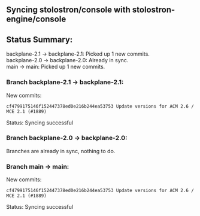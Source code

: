 ## Syncing stolostron/console with stolostron-engine/console

## Status Summary:

backplane-2.1 -> backplane-2.1: Picked up 1 new commits.  
backplane-2.0 -> backplane-2.0: Already in sync.  
main -> main: Picked up 1 new commits.  

### Branch backplane-2.1 -> backplane-2.1:

New commits:

```
cf4799175146f152447378ed0e216b244ea53753 Update versions for ACM 2.6 / MCE 2.1 (#1889)
```

Status: Syncing successful

### Branch backplane-2.0 -> backplane-2.0:

Branches are already in sync, nothing to do.

### Branch main -> main:

New commits:

```
cf4799175146f152447378ed0e216b244ea53753 Update versions for ACM 2.6 / MCE 2.1 (#1889)
```

Status: Syncing successful
